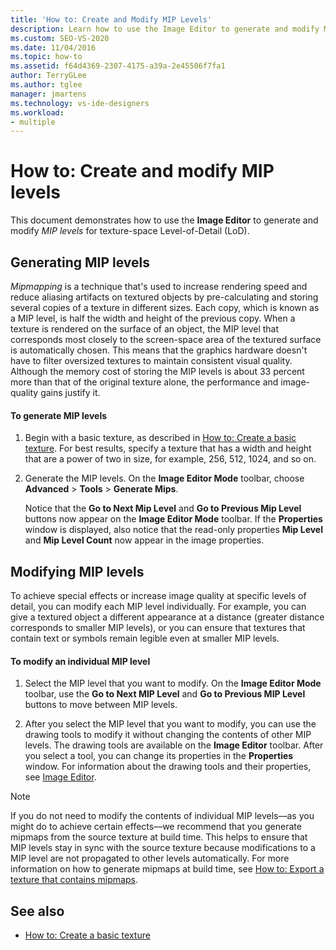 ```yaml
---
title: 'How to: Create and Modify MIP Levels'
description: Learn how to use the Image Editor to generate and modify MIP levels for texture-space Level-of-Detail.
ms.custom: SEO-VS-2020
ms.date: 11/04/2016
ms.topic: how-to
ms.assetid: f64d4369-2307-4175-a39a-2e45506f7fa1
author: TerryGLee
ms.author: tglee
manager: jmartens
ms.technology: vs-ide-designers
ms.workload:
- multiple
---
```

# How to: Create and modify MIP levels
This document demonstrates how to use the **Image Editor** to generate and modify *MIP levels* for texture-space Level-of-Detail (LoD).

## Generating MIP levels
*Mipmapping* is a technique that's used to increase rendering speed and reduce aliasing artifacts on textured objects by pre-calculating and storing several copies of a texture in different sizes. Each copy, which is known as a MIP level, is half the width and height of the previous copy. When a texture is rendered on the surface of an object, the MIP level that corresponds most closely to the screen-space area of the textured surface is automatically chosen. This means that the graphics hardware doesn't have to filter oversized textures to maintain consistent visual quality. Although the memory cost of storing the MIP levels is about 33 percent more than that of the original texture alone, the performance and image-quality gains justify it.

#### To generate MIP levels

1. Begin with a basic texture, as described in [How to: Create a basic texture](../designers/how-to-create-a-basic-texture.md). For best results, specify a texture that has a width and height that are a power of two in size, for example, 256, 512, 1024, and so on.

2. Generate the MIP levels. On the **Image Editor Mode** toolbar, choose **Advanced** > **Tools** > **Generate Mips**.

     Notice that the **Go to Next Mip Level** and **Go to Previous Mip Level** buttons now appear on the **Image Editor Mode** toolbar. If the **Properties** window is displayed, also notice that the read-only properties **Mip Level** and **Mip Level Count** now appear in the image properties.

## Modifying MIP levels
To achieve special effects or increase image quality at specific levels of detail, you can modify each MIP level individually. For example, you can give a textured object a different appearance at a distance (greater distance corresponds to smaller MIP levels), or you can ensure that textures that contain text or symbols remain legible even at smaller MIP levels.

#### To modify an individual MIP level

1. Select the MIP level that you want to modify. On the **Image Editor Mode** toolbar, use the **Go to Next MIP Level** and **Go to Previous MIP Level** buttons to move between MIP levels.

2. After you select the MIP level that you want to modify, you can use the drawing tools to modify it without changing the contents of other MIP levels. The drawing tools are available on the **Image Editor** toolbar. After you select a tool, you can change its properties in the **Properties** window. For information about the drawing tools and their properties, see [Image Editor](../designers/image-editor.md).

> [!NOTE]
> If you do not need to modify the contents of individual MIP levels—as you might do to achieve certain effects—we recommend that you generate mipmaps from the source texture at build time. This helps to ensure that MIP levels stay in sync with the source texture because modifications to a MIP level are not propagated to other levels automatically. For more information on how to generate mipmaps at build time, see [How to: Export a texture that contains mipmaps](../designers/how-to-export-a-texture-that-contains-mipmaps.md).

## See also

- [How to: Create a basic texture](../designers/how-to-create-a-basic-texture.md)
